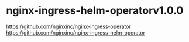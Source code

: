 # nginx-ingress-helm-operatorv1.0.0

https://github.com/nginxinc/nginx-ingress-operator
https://github.com/nginxinc/nginx-ingress-helm-operator
